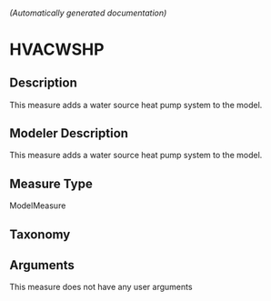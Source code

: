

###### (Automatically generated documentation)

# HVACWSHP

## Description
This measure adds a water source heat pump system to the model.

## Modeler Description
This measure adds a water source heat pump system to the model.

## Measure Type
ModelMeasure

## Taxonomy


## Arguments




This measure does not have any user arguments


